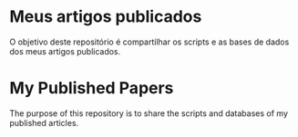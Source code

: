 # Meus artigos publicados

O objetivo deste repositório é compartilhar os scripts e as bases de dados dos meus artigos publicados. 

# My Published Papers
 
 The purpose of this repository is to share the scripts and databases of my published articles.

